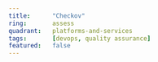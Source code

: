 ```yaml
---
title:      "Checkov"
ring:       assess
quadrant:   platforms-and-services
tags:       [devops, quality assurance]
featured:   false
---
```

